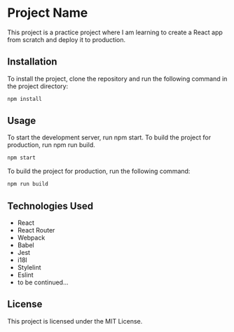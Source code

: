 # Project Name

This project is a practice project where I am learning to create a React app from scratch and deploy it to production.

## Installation

To install the project, clone the repository and run the following command in the project directory:

```bash
npm install
```

## Usage

To start the development server, run npm start. To build the project for production, run npm run build.

```bash
npm start
```

To build the project for production, run the following command:

```bash
npm run build
```

## Technologies Used

- React
- React Router
- Webpack
- Babel
- Jest
- i18l
- Stylelint
- Eslint
- to be continued...

## License

This project is licensed under the MIT License.
